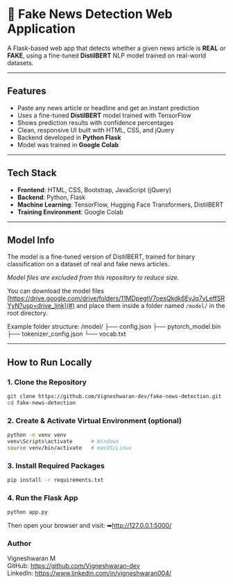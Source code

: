 # 📰 Fake News Detection Web Application

A Flask-based web app that detects whether a given news article is **REAL** or **FAKE**, using a fine-tuned **DistilBERT** NLP model trained on real-world datasets.

---

## Features

-  Paste any news article or headline and get an instant prediction
-  Uses a fine-tuned **DistilBERT** model trained with TensorFlow
-  Shows prediction results with confidence percentages
-  Clean, responsive UI built with HTML, CSS, and jQuery
-  Backend developed in **Python Flask**
-  Model was trained in **Google Colab**

---

## Tech Stack

- **Frontend**: HTML, CSS, Bootstrap, JavaScript (jQuery)
- **Backend**: Python, Flask
- **Machine Learning**: TensorFlow, Hugging Face Transformers, DistilBERT
- **Training Environment**: Google Colab

---

## Model Info

The model is a fine-tuned version of DistilBERT, trained for binary classification on a dataset of real and fake news articles.

 *Model files are excluded from this repository to reduce size.*

You can download the model files [https://drive.google.com/drive/folders/11MDpegtV7oesQkdk6EyJq7vLeffSRYyN?usp=drive_link](#) and place them inside a folder named `/model/` in the root directory.

Example folder structure:
/model/
├── config.json
├── pytorch_model.bin
├── tokenizer_config.json
└── vocab.txt

---

## How to Run Locally

### 1. Clone the Repository
```bash
git clone https://github.com/Vigneshwaran-dev/fake-news-detection.git
cd fake-news-detection
```

### 2. Create & Activate Virtual Environment (optional)

```bash
python -m venv venv
venv\Scripts\activate      # Windows
source venv/bin/activate   # macOS/Linux
```

### 3. Install Required Packages

```bash
pip install -r requirements.txt
```

### 4. Run the Flask App

```bash
python app.py
```

Then open your browser and visit:
➡http://127.0.0.1:5000/

### Author

Vigneshwaran M  
  GitHub: https://github.com/Vigneshwaran-dev  
  LinkedIn: https://www.linkedin.com/in/vigneshwaran004/
